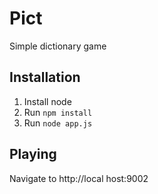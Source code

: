 # Pict
Simple dictionary game
## Installation
1. Install node
1. Run `npm install`
1. Run `node app.js`
## Playing
Navigate to http://local host:9002
